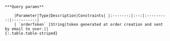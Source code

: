     ***Query params**

        |Parameter|Type|Description|Constraints| |:-------:|:--:|:---------:|:---------:|
        | `orderToken` |String|token generated at order creation and sent by email to user.||
    {:.table.table-striped}
